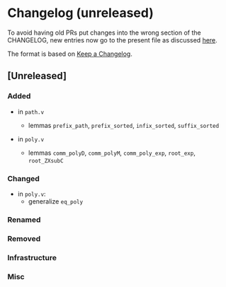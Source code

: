 # Changelog (unreleased)

To avoid having old PRs put changes into the wrong section of the CHANGELOG,
new entries now go to the present file as discussed
[here](https://github.com/math-comp/math-comp/wiki/Agenda-of-the-April-23rd-2019-meeting-9h30-to-12h30#avoiding-issues-with-changelog).

The format is based on [Keep a Changelog](https://keepachangelog.com/en/1.0.0/).

## [Unreleased]

### Added

- in `path.v` 
  + lemmas `prefix_path`, `prefix_sorted`, `infix_sorted`, `suffix_sorted` 

- in `poly.v`
  + lemmas `comm_polyD`, `comm_polyM`, `comm_poly_exp`, `root_exp`,
    `root_ZXsubC`

### Changed

- in `poly.v`:
  + generalize `eq_poly`

### Renamed

### Removed

### Infrastructure

### Misc

